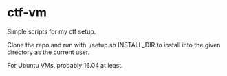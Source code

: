 # ctf-vm

Simple scripts for my ctf setup.

Clone the repo and run with ./setup.sh INSTALL\_DIR to install into the given directory as the current user.

For Ubuntu VMs, probably 16.04 at least.
